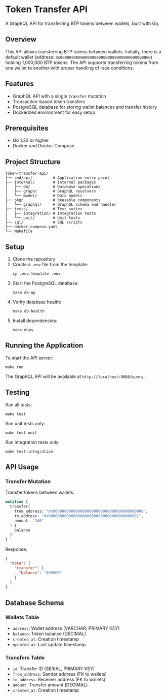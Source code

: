 # Token Transfer API

A GraphQL API for transferring BTP tokens between wallets, built with Go.

## Overview

This API allows transferring BTP tokens between wallets. Initially, there is a default wallet (address: `0x0000000000000000000000000000000000000000`) holding 1,000,000 BTP tokens. The API supports transferring tokens from one wallet to another with proper handling of race conditions.

## Features

- GraphQL API with a single `transfer` mutation
- Transaction-based token transfers
- PostgreSQL database for storing wallet balances and transfer history
- Dockerized environment for easy setup

## Prerequisites

- Go 1.22 or higher
- Docker and Docker Compose

## Project Structure

```
token-transfer-api/
├── cmd/api/         # Application entry point
├── internal/        # Internal packages
│   ├── db/          # Database operations
│   ├── graph/       # GraphQL resolvers
│   └── model/       # Data models
├── pkg/             # Reusable components
│   └── graphql/     # GraphQL schema and handler
├── tests/           # Test suites
│   ├── integration/ # Integration tests
│   └── unit/        # Unit tests
├── sql/             # SQL scripts
├── docker-compose.yaml
└── Makefile
```

## Setup

1. Clone the repository
2. Create a `.env` file from the template:
   ```
   cp .env.template .env
   ```
3. Start the PostgreSQL database:
   ```
   make db-up
   ```
4. Verify database health:
   ```
   make db-health
   ```
5. Install dependencies:
   ```
   make deps
   ```

## Running the Application

To start the API server:

```
make run
```

The GraphQL API will be available at `http://localhost:8080/query`.

## Testing

Run all tests:
```
make test
```

Run unit tests only:
```
make test-unit
```

Run integration tests only:
```
make test-integration
```

## API Usage

### Transfer Mutation

Transfer tokens between wallets:

```graphql
mutation {
  transfer(
    from_address: "0x0000000000000000000000000000000000000000", 
    to_address: "0x0000000000000000000000000000000000000001", 
    amount: "100"
  ) {
    balance
  }
}
```

Response:
```json
{
  "data": {
    "transfer": {
      "balance": "999900"
    }
  }
}
```

## Database Schema

### Wallets Table
- `address`: Wallet address (VARCHAR, PRIMARY KEY)
- `balance`: Token balance (DECIMAL)
- `created_at`: Creation timestamp
- `updated_at`: Last update timestamp

### Transfers Table
- `id`: Transfer ID (SERIAL, PRIMARY KEY)
- `from_address`: Sender address (FK to wallets)
- `to_address`: Receiver address (FK to wallets)
- `amount`: Transfer amount (DECIMAL)
- `created_at`: Creation timestamp